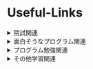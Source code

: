 # Useful-Links

<details>
    <summary>院試関連</summary>
     <ul>
        <li><a href="https://www.flutter-study.dev/">Flutterアプリ制作</a></li>
         <br>
    </ul>

</details>


<details>
    <summary>面白そうなプログラム関連</summary>
     <ul>
        <li><a href="https://100program.jp/">100-Program</a></li>
         「何かを開発したい！」という気持ちを実現するためのプログラム。多大な開発時間を確保することが求められる。<br>
         <li><a href="https://cs50.jp/">CS50.jp</a></li>
    </ul>

    
</details>


<details>
    <summary>プログラム勉強関連</summary>
     <ul>
        <li><a href="https://www.flutter-study.dev/">Flutterアプリ制作</a></li>
         <br>
    </ul>

</details>



<details>
    <summary>その他学習関連</summary>
     <ul>
        <li><a href="https://ocwx.ocw.u-tokyo.ac.jp/course_11405/">統計データ解析Ⅰ</a></li>
         <br>
         <li><a href="https://ocwx.ocw.u-tokyo.ac.jp/course_11408/">統計データ解析 Ⅱ</a>  </li>
    </ul>

</details>
